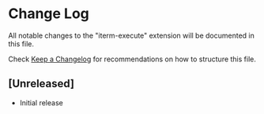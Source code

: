 # Change Log
All notable changes to the "iterm-execute" extension will be documented in this file.

Check [Keep a Changelog](http://keepachangelog.com/) for recommendations on how to structure this file.

## [Unreleased]
- Initial release